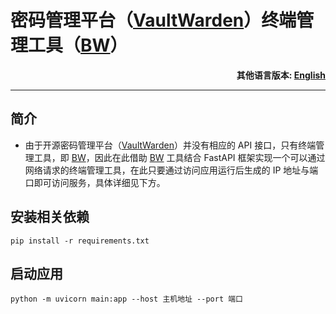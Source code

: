 # 密码管理平台（[VaultWarden](https://github.com/dani-garcia/vaultwarden)）终端管理工具（[BW](https://bitwarden.com/help/cli)）

**<p align="right">其他语言版本: [English](README.en.md)</p>**

---

## 简介

- 由于开源密码管理平台（[VaultWarden](https://github.com/dani-garcia/vaultwarden)）并没有相应的 API 接口，只有终端管理工具，即 [BW](https://bitwarden.com/help/cli)，因此在此借助 [BW](https://bitwarden.com/help/cli) 工具结合 FastAPI 框架实现一个可以通过网络请求的终端管理工具，在此只要通过访问应用运行后生成的 IP 地址与端口即可访问服务，具体详细见下方。

## 安装相关依赖

```shell
pip install -r requirements.txt
```

## 启动应用

```shell
python -m uvicorn main:app --host 主机地址 --port 端口
```
